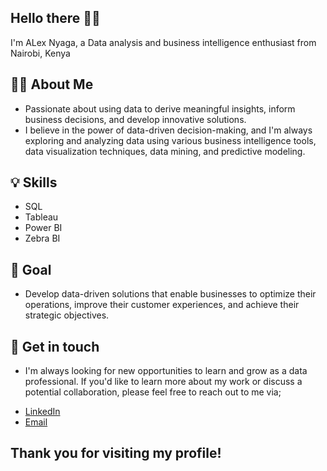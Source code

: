 ## Hello there 🙋‍♂️

I'm ALex Nyaga, a Data analysis and business intelligence enthusiast from Nairobi, Kenya

## 👨‍💻 About Me
- Passionate about using data to derive meaningful insights, inform business decisions, and develop innovative solutions. 
- I believe in the power of data-driven decision-making, and I'm always exploring and analyzing data using various business intelligence tools, data visualization techniques, data mining, and predictive modeling.

## 💡 Skills
- SQL
- Tableau
- Power BI
- Zebra BI

## 🎯 Goal
- Develop data-driven solutions that enable businesses to optimize their operations, improve their customer experiences, and achieve their strategic objectives.

## 📇 Get in touch
- I'm always looking for new opportunities to learn and grow as a data professional. If you'd like to learn more about my work or discuss a potential collaboration, please feel free to reach out to me via;
+ [LinkedIn](https://www.linkedin.com/in/alex-nyaga-2446aa208/) 
+ [Email](nyagalex98@gmail.com) 


## Thank you for visiting my profile!

